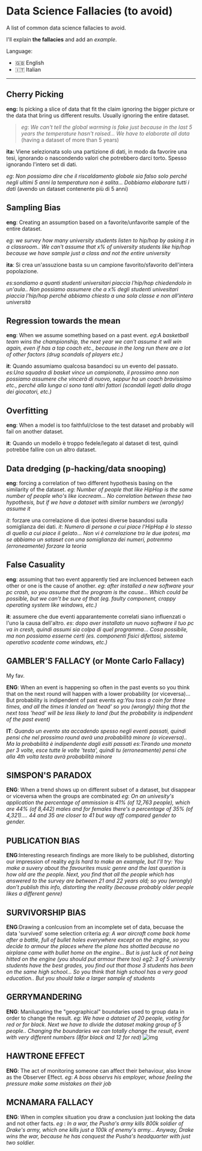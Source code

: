 # Data Science Fallacies (to avoid)


A list of common data science fallacies to avoid.

I'll explain **the fallacies** and add an *example*.

Language: 
- 🇬🇧 English
- 🇮🇹 Italian 

-----


## Cherry Picking

**eng:** Is picking a slice of data that fit the claim ignoring the bigger picture or the data that bring us different results.
Usually ignoring the entire dataset.

>*eg*: *We can't tell the global warming is fake just because in the last 5 years the temperature hasn't raised... We have to elaborate all data* (having a dataset of more than 5 years)

**ita:** Viene selezionata solo una partizione di dati, in modo da favorire una tesi, ignorando o nascondendo valori che potrebbero darci torto.
Spesso ignorando l'intero set di dati.

*eg*: *Non possiamo dire che il riscaldamento globale sia falso solo perché negli ultimi 5 anni la temperatura non è salita... Dobbiamo elaborare tutti i dati* (avendo un dataset contenente più di 5 anni)






## Sampling Bias

**eng**: Creating an assumption based on a favorite/unfavorite sample of the entire dataset.

*eg*: *we survey how many university students listen to hip/hop by asking it in a classroom.. We can't assume that x% of university students like hip/hop because we have sample just a class and not the entire university*

**ita**: Si crea un'assuzione basta su un campione favorito/sfavorito dell'intera popolazione.

*es*:*sondiamo a quanti studenti universitari piaccia l'hip/hop chiedendolo in un'aula.. Non possiamo assumere che a x% degli studenti univesitari piaccia l'hip/hop perché abbiamo chiesto a una sola classe e non all'intera università*


## Regression towards the mean

**eng**: When we assume something based on a past event.
*eg*:*A basketball team wins the championship, the next year we can't assume it will win again, even if has a top coach etc., because in the long run there are a lot of other factors (drug scandals of players etc.)*

**it**: Quando assumiamo qualcosa basandoci su un evento del passato.
*es*:*Una squadra di basket vince un campionato, il prossimo anno non possiamo assumere che vincerà di nuovo, seppur ha un coach bravissimo etc., perché alla lunga ci sono tanti altri fattori (scandali legati dalla droga dei giocatori, etc.)*

## Overfitting

**eng**: When a model is too faithful/close to the test dataset and probably will fail on another dataset.

**it**: Quando un modello è troppo fedele/legato al dataset di test, quindi potrebbe fallire con un altro dataset.


## Data dredging (p-hacking/data snooping)

**eng**: forcing a correlation of two different hypothesis basing on the similarity of the dataset.
*eg*: *Number of people that like HipHop is the same number of people who's like icecream... No correlation between these two hypothesis, but if we have a dataset with similar numbers we (wrongly) assume it*

*it*: forzare una correlazione di due ipotesi diverse basandosi sulla somiglianza dei dati.
*it*: *Numero di persone a cui piace l'HipHop è lo stesso di quello a cui piace il gelato... Non vi è correlazione tra le due ipotesi, ma se abbiamo un sataset con una somiglianza dei numeri, potremmo (erroneamente) forzare la teoria*


## False Casuality

**eng**: assuming that two event apparently tied are incluenced between each other or one is the cause of another. 
*eg*: *after installed a new software your pc crash, so you assume that the program is the cause... Which could be possible, but we can't be sure of that (eg. faulty component, crappy operating system like windows, etc.)*

**it**: assumere che due eventi apparantemente correlati siano influenzati o l'uno la causa dell'altro.
*es*: *dopo aver installato un nuovo software il tuo pc va in cresh, quindi assumi sia colpa di quel programma... Cosa possibile, ma non possiamo esserne certi (es. componenti fisici difettosi, sistema operativo scadente come windows, etc.)*

## GAMBLER'S FALLACY (or Monte Carlo Fallacy)
My fav.

**ENG**: When an event is happening so often in the past events so you think that on the next round will happen with a lower probability (or viceversa)... But probability is indipendent of past events
*eg*:*You toss a coin for three times, and all the times it landed on 'head' so you (wrongly) thing that the next toss 'head' will be less likely to land (but the probability is indipendent of the past event)*

**IT**: *Quando un evento sta accadendo spesso negli eventi passati, quindi pensi che nel prossimo round avrà una probabilità minore (o viceversa).. Ma la probabilità è indipendente dagli esiti passati*
*es*:*Tirando una moneta per 3 volte, esce tutte le volte 'testa', quindi tu (erroneamente) pensi che alla 4th volta testa avrà probabilità minore*


## SIMSPON'S PARADOX

**ENG**: When a trend shows up on different subset of a dataset, but disappear or viceversa when the groups are combinated
*eg*: *On an univesity's application the percentage of ammission is 41% (of 12,763 people), which are 44% (of 8,442) males and for females there's a percentage of 35% (of 4,321).... 44 and 35 are closer to 41 but way off compared gender to gender.*


## PUBLICATION BIAS
**ENG**:Interesting research findings are more likely to be published, distorting our impression of reality
*eg*:*Is hard to make an example, but I'll try: You make a suvery about the favourites music genre and the last question is how old are the people. Next, you find that all the people which has answered to the survey are between 21 and 22 years old; so you (wrongly) don't publish this info, distorting the reality (because probably older people likes a different genre)*

## SURVIVORSHIP BIAS
**ENG**:Drawing a conlcusion from an incomplete set of data, becuase the data 'survived' some selection criteria
*eg*: *A war aircraft come back home after a battle, full of bullet holes everywhere except on the engine, so you decide to armour the places where the plane has shotted because no airplane came with bullet home on the engine... But is just luck of not being hitted on the engine (you should put armour there too)*
*eg2*: *3 of 5 university students have the best grades, you find out that those 3 students has been on the same high school... So you think that high school has a very good education.. But you should take a larger sample of students*

## GERRYMANDERING
**ENG**: Manilupating the "geographical" boundaries used to group data in order to change the result.
*eg*: *We have a dataset of 20 people, voting for red or for black. Next we have to divide the dataset making group of 5 people.. Changing the boundaries we can totally change the result, event with very different numbers (8for black and 12 for red)* 
![img](GERRYMANDERING.jpg)


## HAWTRONE EFFECT
**ENG**: The act of monitoring someone can affect their behaviour, also know as the Observer Effect.
*eg*: *A boss observs his employer, whose feeling the pressure make some mistakes on their job*


## MCNAMARA FALLACY
**ENG**: When in complex situation you draw a conclusion just looking the data and not other facts.
*eg* : *In a war, the Pusha's army kills 800k soldier of Drake's army, which one kills just a 100k of enemy's army... Anyway, Drake wins the war, because he has conquest the Pusha's headquarter with just two soldier.*


